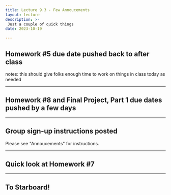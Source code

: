 ```yaml
---
title: Lecture 9.3 - Few Annoucements
layout: lecture
description: >-
 Just a couple of quick things
date: 2023-10-19

---
```


## Homework #5 due date pushed back to after class

notes:
this should give folks enough time to work on things in class today as needed

---

## Homework #8 and Final Project, Part 1 due dates pushed by a few days

---

## Group sign-up instructions posted

Please see "Annoucements" for instructions.

---

## Quick look at Homework #7

---

## To Starboard!
